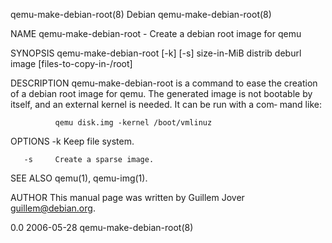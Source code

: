 qemu-make-debian-root(8)                                                                            Debian                                                                           qemu-make-debian-root(8)

NAME
       qemu-make-debian-root - Create a debian root image for qemu

SYNOPSIS
       qemu-make-debian-root [-k] [-s] size-in-MiB distrib deburl image [files-to-copy-in-/root]

DESCRIPTION
       qemu-make-debian-root  is  a command to ease the creation of a debian root image for qemu.  The generated image is not bootable by itself, and an external kernel is needed. It can be run with a com‐
       mand like:

              qemu disk.img -kernel /boot/vmlinuz

OPTIONS
       -k     Keep file system.

       -s     Create a sparse image.

SEE ALSO
       qemu(1), qemu-img(1).

AUTHOR
       This manual page was written by Guillem Jover <guillem@debian.org>.

0.0                                                                                               2006-05-28                                                                         qemu-make-debian-root(8)
